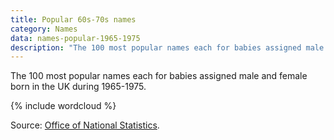 ```yaml
---
title: Popular 60s-70s names
category: Names
data: names-popular-1965-1975
description: "The 100 most popular names each for babies assigned male and female born in the UK during 1965-1975."
---
```


The 100 most popular names each for babies assigned male and female born in the UK during 1965-1975.

{% include wordcloud %}

Source: [Office of National Statistics](https://www.ons.gov.uk/peoplepopulationandcommunity/birthsdeathsandmarriages/livebirths/datasets/babynamesenglandandwalestop100babynameshistoricaldata).
